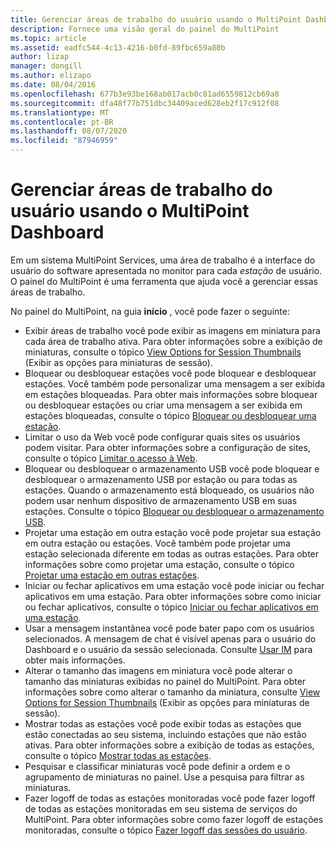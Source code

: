 ```yaml
---
title: Gerenciar áreas de trabalho do usuário usando o MultiPoint Dashboard
description: Fornece uma visão geral do painel do MultiPoint
ms.topic: article
ms.assetid: eadfc544-4c13-4216-b0fd-89fbc659a80b
author: lizap
manager: dongill
ms.author: elizapo
ms.date: 08/04/2016
ms.openlocfilehash: 677b3e93be168ab017acb0c81ad6559812cb69a8
ms.sourcegitcommit: dfa48f77b751dbc34409aced628eb2f17c912f08
ms.translationtype: MT
ms.contentlocale: pt-BR
ms.lasthandoff: 08/07/2020
ms.locfileid: "87946959"
---
```

# <a name="manage-user-desktops-using-multipoint-dashboard"></a>Gerenciar áreas de trabalho do usuário usando o MultiPoint Dashboard
Em um sistema MultiPoint Services, uma área de trabalho é a interface do usuário do software apresentada no monitor para cada *estação* de usuário. O painel do MultiPoint é uma ferramenta que ajuda você a gerenciar essas áreas de trabalho.

No painel do MultiPoint, na guia **início** , você pode fazer o seguinte:

- Exibir áreas de trabalho você pode exibir as imagens em miniatura para cada área de trabalho ativa. Para obter informações sobre a exibição de miniaturas, consulte o tópico [View Options for Session Thumbnails](View-Options-for-Session-Thumbnails-in-MultiPoint-Dashboard.md) (Exibir as opções para miniaturas de sessão).
- Bloquear ou desbloquear estações você pode bloquear e desbloquear estações. Você também pode personalizar uma mensagem a ser exibida em estações bloqueadas. Para obter mais informações sobre bloquear ou desbloquear estações ou criar uma mensagem a ser exibida em estações bloqueadas, consulte o tópico [Bloquear ou desbloquear uma estação](Block-or-Unblock-a-Station.md).
- Limitar o uso da Web você pode configurar quais sites os usuários podem visitar. Para obter informações sobre a configuração de sites, consulte o tópico [Limitar o acesso à Web](Limit-Web-Access.md).
- Bloquear ou desbloquear o armazenamento USB você pode bloquear e desbloquear o armazenamento USB por estação ou para todas as estações. Quando o armazenamento está bloqueado, os usuários não podem usar nenhum dispositivo de armazenamento USB em suas estações. Consulte o tópico [Bloquear ou desbloquear o armazenamento USB](Block-or-Unblock-USB-Storage.md).
- Projetar uma estação em outra estação você pode projetar sua estação em outra estação ou estações. Você também pode projetar uma estação selecionada diferente em todas as outras estações. Para obter informações sobre como projetar uma estação, consulte o tópico [Projetar uma estação em outras estações](Project-a-Station-to-Other-Stations.md).
- Iniciar ou fechar aplicativos em uma estação você pode iniciar ou fechar aplicativos em uma estação. Para obter informações sobre como iniciar ou fechar aplicativos, consulte o tópico [Iniciar ou fechar aplicativos em uma estação](Launch-or-Close-Applications-on-a-Station.md).
- Usar a mensagem instantânea você pode bater papo com os usuários selecionados. A mensagem de chat é visível apenas para o usuário do Dashboard e o usuário da sessão selecionada. Consulte [Usar IM](Use-IM.md) para obter mais informações.
- Alterar o tamanho das imagens em miniatura você pode alterar o tamanho das miniaturas exibidas no painel do MultiPoint. Para obter informações sobre como alterar o tamanho da miniatura, consulte [View Options for Session Thumbnails](View-Options-for-Session-Thumbnails-in-MultiPoint-Dashboard.md) (Exibir as opções para miniaturas de sessão).
- Mostrar todas as estações você pode exibir todas as estações que estão conectadas ao seu sistema, incluindo estações que não estão ativas. Para obter informações sobre a exibição de todas as estações, consulte o tópico [Mostrar todas as estações](Show-All-Stations.md).
- Pesquisar e classificar miniaturas você pode definir a ordem e o agrupamento de miniaturas no painel. Use a pesquisa para filtrar as miniaturas.
- Fazer logoff de todas as estações monitoradas você pode fazer logoff de todas as estações monitoradas em seu sistema de serviços do MultiPoint. Para obter informações sobre como fazer logoff de estações monitoradas, consulte o tópico [Fazer logoff das sessões do usuário](Log-Off-User-Sessions.md).